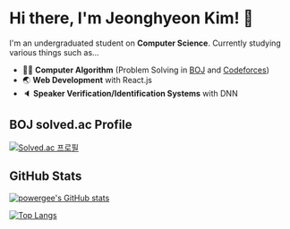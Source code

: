 # Hi there, I'm Jeonghyeon Kim! 👋

I'm an undergraduated student on **Computer Science**. Currently studying various things such as...

* :man_technologist: **Computer Algorithm** (Problem Solving in [BOJ](https://www.acmicpc.net/user/powergee) and [Codeforces](http://codeforces.com/profile/powergee101))
* :earth_asia: **Web Development** with React.js
* :speaker: **Speaker Verification/Identification Systems** with DNN

## BOJ solved.ac Profile
[![Solved.ac
프로필](http://mazassumnida.wtf/api/v2/generate_badge?boj=powergee)](https://solved.ac/powergee)

## GitHub Stats
[![powergee's GitHub stats](https://github-readme-stats.vercel.app/api?username=powergee)](https://github.com/anuraghazra/github-readme-stats)

[![Top Langs](https://github-readme-stats.vercel.app/api/top-langs/?username=powergee&layout=compact)](https://github.com/anuraghazra/github-readme-stats)
